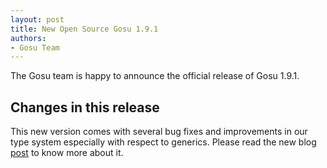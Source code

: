 ```yaml
---
layout: post
title: New Open Source Gosu 1.9.1
authors:
- Gosu Team
---
```


The Gosu team is happy to announce the official release of Gosu 1.9.1. 

Changes in this release
-----------------------

This new version comes with several bug fixes and improvements in our type system especially with respect to generics.
Please read the new blog [post](/2015/11/22/threading-the-needle.html) to know more about it.
